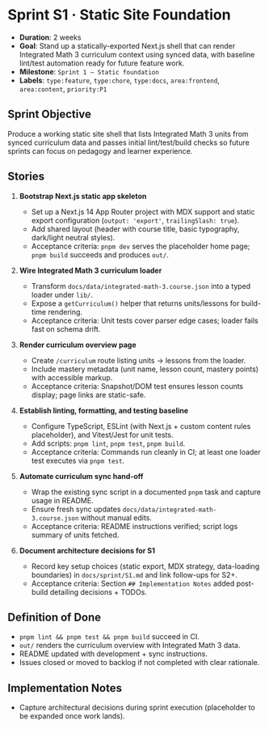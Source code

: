 # Sprint S1 · Static Site Foundation

- **Duration**: 2 weeks
- **Goal**: Stand up a statically-exported Next.js shell that can render Integrated Math 3 curriculum context using synced data, with baseline lint/test automation ready for future feature work.
- **Milestone**: `Sprint 1 – Static foundation`
- **Labels**: `type:feature`, `type:chore`, `type:docs`, `area:frontend`, `area:content`, `priority:P1`

## Sprint Objective
Produce a working static site shell that lists Integrated Math 3 units from synced curriculum data and passes initial lint/test/build checks so future sprints can focus on pedagogy and learner experience.

## Stories

1. **Bootstrap Next.js static app skeleton**  
   - Set up a Next.js 14 App Router project with MDX support and static export configuration (`output: 'export'`, `trailingSlash: true`).  
   - Add shared layout (header with course title, basic typography, dark/light neutral styles).  
   - Acceptance criteria: `pnpm dev` serves the placeholder home page; `pnpm build` succeeds and produces `out/`.

2. **Wire Integrated Math 3 curriculum loader**  
   - Transform `docs/data/integrated-math-3.course.json` into a typed loader under `lib/`.  
   - Expose a `getCurriculum()` helper that returns units/lessons for build-time rendering.  
   - Acceptance criteria: Unit tests cover parser edge cases; loader fails fast on schema drift.

3. **Render curriculum overview page**  
   - Create `/curriculum` route listing units → lessons from the loader.  
   - Include mastery metadata (unit name, lesson count, mastery points) with accessible markup.  
   - Acceptance criteria: Snapshot/DOM test ensures lesson counts display; page links are static-safe.

4. **Establish linting, formatting, and testing baseline**  
   - Configure TypeScript, ESLint (with Next.js + custom content rules placeholder), and Vitest/Jest for unit tests.  
   - Add scripts: `pnpm lint`, `pnpm test`, `pnpm build`.  
   - Acceptance criteria: Commands run cleanly in CI; at least one loader test executes via `pnpm test`.

5. **Automate curriculum sync hand-off**  
   - Wrap the existing sync script in a documented `pnpm` task and capture usage in README.  
   - Ensure fresh sync updates `docs/data/integrated-math-3.course.json` without manual edits.  
   - Acceptance criteria: README instructions verified; script logs summary of units fetched.

6. **Document architecture decisions for S1**  
   - Record key setup choices (static export, MDX strategy, data-loading boundaries) in `docs/sprint/S1.md` and link follow-ups for S2+.  
   - Acceptance criteria: Section `## Implementation Notes` added post-build detailing decisions + TODOs.

## Definition of Done
- `pnpm lint && pnpm test && pnpm build` succeed in CI.  
- `out/` renders the curriculum overview with Integrated Math 3 data.  
- README updated with development + sync instructions.  
- Issues closed or moved to backlog if not completed with clear rationale.

## Implementation Notes
- Capture architectural decisions during sprint execution (placeholder to be expanded once work lands).
